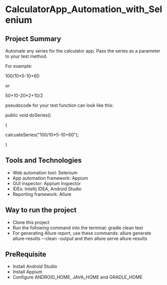 # CalculatorApp_Automation_with_Selenium

## Project Summary

Automate any series for the calculator app. Pass the series as a parameter to your test method.

For example:

100/10*5-10+60

or

50+10-20*2+10/2

pseudocode for your test function can look like this:

public void doSeries()

{

calcuateSeries("100/10*5-10+60");

}

## Tools and Technologies
 - Web automation tool: Selenium
 - App automation framework: Appium
 - GUI inspector: Appium Inspector
 - IDEs: Intellij IDEA, Android Studio
 - Reporting framework: Allure

## Way to run the project
  - Clone this project
  - Run the following command into the terminal: gradle clean test
  - For generating Allure report, use these commands: allure generate allure-results --clean -output and then allure serve allure-results

## PreRequisite
- Install Android Studio
- Install Appium
- Configure ANDROID_HOME, JAVA_HOME and GRADLE_HOME
  
